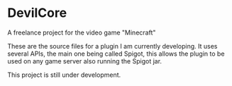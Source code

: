 # DevilCore
A freelance project for the video game "Minecraft"

These are the source files for a plugin I am currently developing. It uses several APIs, the main one being called Spigot, this allows the plugin to be used on any game server also running the Spigot jar.

This project is still under development.
